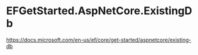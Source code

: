 # EFGetStarted.AspNetCore.ExistingDb

https://docs.microsoft.com/en-us/ef/core/get-started/aspnetcore/existing-db
